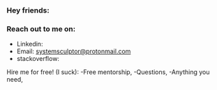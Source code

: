 ### Hey friends:

### Reach out to me on:
- Linkedin:
- Email: systemsculptor@protonmail.com
- stackoverflow:


Hire me for free! (I suck):
  -Free mentorship,
  -Questions,
  -Anything you need,
